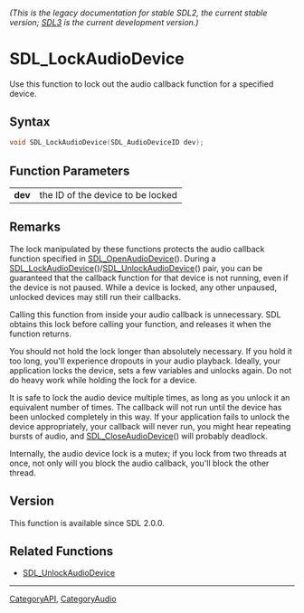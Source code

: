 ###### (This is the legacy documentation for stable SDL2, the current stable version; [SDL3](https://wiki.libsdl.org/SDL3/) is the current development version.)
# SDL_LockAudioDevice

Use this function to lock out the audio callback function for a specified device.

## Syntax

```c
void SDL_LockAudioDevice(SDL_AudioDeviceID dev);

```

## Function Parameters

|             |                                   |
| ----------- | --------------------------------- |
| **dev**     | the ID of the device to be locked |

## Remarks

The lock manipulated by these functions protects the audio callback
function specified in [SDL_OpenAudioDevice](SDL_OpenAudioDevice)(). During
a
[SDL_LockAudioDevice](SDL_LockAudioDevice)()/[SDL_UnlockAudioDevice](SDL_UnlockAudioDevice)()
pair, you can be guaranteed that the callback function for that device is
not running, even if the device is not paused. While a device is locked,
any other unpaused, unlocked devices may still run their callbacks.

Calling this function from inside your audio callback is unnecessary. SDL
obtains this lock before calling your function, and releases it when the
function returns.

You should not hold the lock longer than absolutely necessary. If you hold
it too long, you'll experience dropouts in your audio playback. Ideally,
your application locks the device, sets a few variables and unlocks again.
Do not do heavy work while holding the lock for a device.

It is safe to lock the audio device multiple times, as long as you unlock
it an equivalent number of times. The callback will not run until the
device has been unlocked completely in this way. If your application fails
to unlock the device appropriately, your callback will never run, you might
hear repeating bursts of audio, and
[SDL_CloseAudioDevice](SDL_CloseAudioDevice)() will probably deadlock.

Internally, the audio device lock is a mutex; if you lock from two threads
at once, not only will you block the audio callback, you'll block the other
thread.

## Version

This function is available since SDL 2.0.0.

## Related Functions

* [SDL_UnlockAudioDevice](SDL_UnlockAudioDevice)

----
[CategoryAPI](CategoryAPI), [CategoryAudio](CategoryAudio)

